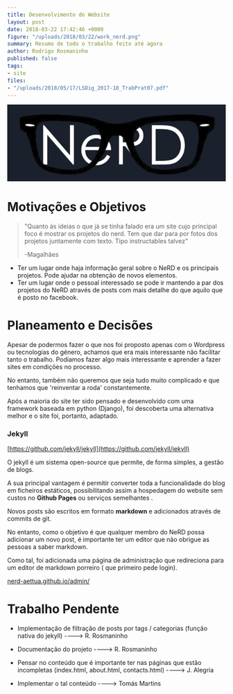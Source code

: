 ```yaml
---
title: Desenvolvimento do Website
layout: post
date: 2018-03-22 17:42:46 +0000
figure: "/uploads/2018/03/22/work_nerd.png"
summary: Resumo de todo o trabalho feito até agora
author: Rodrigo Rosmaninho
published: false
tags:
- site
files:
- "/uploads/2018/05/17/LSDig_2017-18_TrabPrat07.pdf"
---
```

![](/uploads/2018/03/22/nerd_s.png)

# Motivações e Objetivos

> "Quanto às ideias o que já se tinha falado era um site cujo principal foco é mostrar os projetos do nerd. Tem que dar para por fotos dos projetos juntamente com texto. Tipo instructables talvez"
>
> -Magalhães

* Ter um lugar onde haja informação geral sobre o NeRD e os principais projetos. Pode ajudar na obtenção de novos elementos.
* Ter um lugar onde o pessoal interessado se pode ir mantendo a par dos projetos do NeRD através de posts com mais detalhe do que aquilo que é posto no facebook.

# **Planeamento e Decisões**

Apesar de podermos fazer o que nos foi proposto apenas com o Wordpress ou tecnologias do género, achamos que era mais interessante não facilitar tanto o trabalho. Podíamos fazer algo mais interessante e aprender a fazer sites em condições no processo.

No entanto, também não queremos que seja tudo muito complicado e que tenhamos que 'reinventar a roda' constantemente.

Após a maioria do site ter sido pensado e desenvolvido com uma framework baseada em python (Django), foi descoberta uma alternativa melhor e o site foi, portanto, adaptado.

### Jekyll

[https://github.com/jekyll/jekyll](https://github.com/jekyll/jekyll)

O jekyll é um sistema open-source que permite, de forma simples, a gestão de blogs.

A sua principal vantagem é permitir converter toda a funcionalidade do blog em ficheiros estáticos, possibilitando assim a hospedagem do website sem custos no **Github Pages** ou serviços semelhantes .

Novos posts são escritos em formato **markdown** e adicionados através de commits de git.

No entanto, como o objetivo é que qualquer membro do NeRD possa adicionar um novo post, é importante ter um editor que não obrigue as pessoas a saber markdown.

Como tal, foi adicionada uma página de administração que redireciona para um editor de markdown porreiro ( que primeiro pede login).

[nerd-aettua.github.io/admin/](https://nerd-aettua.github.io/admin/)

# Trabalho Pendente

* Implementação de filtração de posts por tags / categorias (função nativa do jekyll) ----> R. Rosmaninho
* Documentação do projeto ----> R. Rosmaninho


* Pensar no conteúdo que é importante ter nas páginas que estão incompletas (index.html, about.html, contacts.html) ----> J. Alegria
* Implementar  o tal conteúdo ----> Tomás Martins